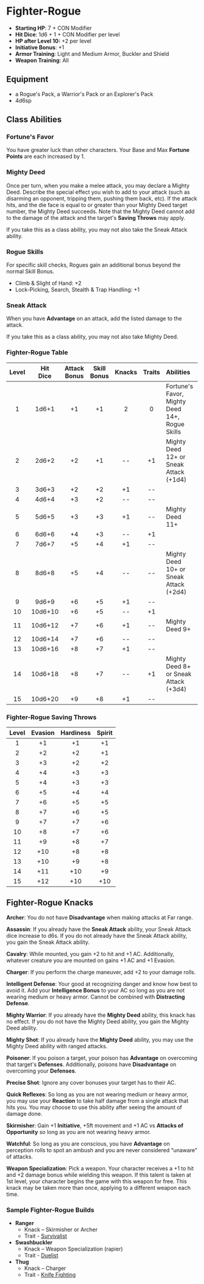 # Fighter-Rogue

- **Starting HP**: 7 + CON Modifier
- **Hit Dice**: 1d6 + 1 + CON Modifier per level
- **HP after Level 10:** +2 per level
- **Initiative Bonus**: +1
- **Armor Training**: Light and Medium Armor, Buckler and Shield
- **Weapon Training**: All

## Equipment
- a Rogue's Pack, a Warrior's Pack or an Explorer's Pack
- 4d6sp

## Class Abilities

### Fortune's Favor
You have greater luck than other characters.  Your Base and Max **Fortune Points** are each increased by 1.

### Mighty Deed
Once per turn, when you make a melee attack, you may declare a Mighty Deed.  Describe the special effect you wish to add to your attack (such as disarming an opponent, tripping them, pushing them back, etc).  If the attack hits, and the die face is equal to or greater than your Mighty Deed target number, the Mighty Deed succeeds.  Note that the Mighty Deed cannot add to the damage of the attack and the target's **Saving Throws** may apply.

If you take this as a class ability, you may not also take the Sneak Attack ability.

### Rogue Skills
For specific skill checks, Rogues gain an additional bonus beyond the normal Skill Bonus.
- Climb & Slight of Hand: +2
- Lock-Picking, Search, Stealth & Trap Handling: +1

### Sneak Attack
When you have **Advantage** on an attack, add the listed damage to the attack.

If you take this as a class ability, you may not also take Mighty Deed.

### Fighter-Rogue Table
| Level | Hit<br/>Dice | Attack<br/>Bonus | Skill<br/>Bonus | Knacks | Traits | Abilities |
|:-----:|:------------:|:----------------:|:---------------:|:------:|:------:|:----------|
|    1  |   1d6+1      |      +1          |      +1         |    2   |    0   | Fortune's Favor, Mighty Deed 14+, Rogue Skills |
|    2  |   2d6+2      |      +2          |      +1         |   --   |   +1   | Mighty Deed 12+ or Sneak Attack (+1d4) |
|    3  |   3d6+3      |      +2          |      +2         |   +1   |   --   |  |
|    4  |   4d6+4      |      +3          |      +2         |   --   |   --   |  |
|    5  |   5d6+5      |      +3          |      +3         |   +1   |   --   | Mighty Deed 11+ |
|    6  |   6d6+6      |      +4          |      +3         |   --   |   +1   |  |
|    7  |   7d6+7      |      +5          |      +4         |   +1   |   --   |  |
|    8  |   8d6+8      |      +5          |      +4         |   --   |   --   | Mighty Deed 10+ or Sneak Attack (+2d4) |
|    9  |   9d6+9      |      +6          |      +5         |   +1   |   --   |  |
|   10  |  10d6+10     |      +6          |      +5         |   --   |   +1   |  |
|   11  |  10d6+12     |      +7          |      +6         |   +1   |   --   | Mighty Deed 9+  |
|   12  |  10d6+14     |      +7          |      +6         |   --   |   --   |  |
|   13  |  10d6+16     |      +8          |      +7         |   +1   |   --   |  |
|   14  |  10d6+18     |      +8          |      +7         |   --   |   +1   | Mighty Deed 8+ or Sneak Attack (+3d4)  |
|   15  |  10d6+20     |      +9          |      +8         |   +1   |   --   |  |

### Fighter-Rogue Saving Throws
| Level | Evasion | Hardiness | Spirit |
|:-----:|:-------:|:---------:|:------:|
|   1   |    +1   |     +1    |   +1   |
|   2   |    +2   |     +2    |   +1   |
|   3   |    +3   |     +2    |   +2   |
|   4   |    +4   |     +3    |   +3   |
|   5   |    +4   |     +3    |   +3   |
|   6   |    +5   |     +4    |   +4   |
|   7   |    +6   |     +5    |   +5   |
|   8   |    +7   |     +6    |   +5   |
|   9   |    +7   |     +7    |   +6   |
|  10   |    +8   |     +7    |   +6   |
|  11   |    +9   |     +8    |   +7   |
|  12   |   +10   |     +8    |   +8   |
|  13   |   +10   |     +9    |   +8   |
|  14   |   +11   |    +10    |   +9   |
|  15   |   +12   |    +10    |  +10   |

## Fighter-Rogue Knacks

**Archer**: You do not have **Disadvantage** when making attacks at Far range.

**Assassin**:  If you already have the **Sneak Attack** ability, your Sneak Attack dice increase to d6s. If you do not already have the Sneak Attack ability, you gain the Sneak Attack ability.

**Cavalry**: While mounted, you gain +2 to hit and +1 AC. Additionally, whatever creature you are mounted on gains +1 AC and +1 Evasion.

**Charger**: If you perform the charge maneuver, add +2 to your damage rolls.

**Intelligent Defense**: Your good at recognizing danger and know how best to avoid it. Add your **Intelligence Bonus** to your AC so long as you are not wearing medium or heavy armor. Cannot be combined with **Distracting Defense**.

**Mighty Warrior**: If you already have the **Mighty Deed** ability, this knack has no effect.  If you do not have the Mighty Deed ability, you gain the Mighty Deed ability.

**Mighty Shot**: If you already have the **Mighty Deed** ability, you may use the Mighty Deed ability with ranged attacks.

**Poisoner**: If you poison a target, your poison has **Advantage** on overcoming that target's **Defenses**.  Additionally, poisons have **Disadvantage** on overcoming your **Defenses**.

**Precise Shot**: Ignore any cover bonuses your target has to their AC.

**Quick Reflexes**: So long as you are not wearing medium or heavy armor, you may use your **Reaction** to take half damage from a single attack that hits you.  You may choose to use this ability after seeing the amount of damage done.

**Skirmisher**: Gain +1 **Initiative**, +5ft movement and +1 AC vs **Attacks of Opportunity** so long as you are not wearing heavy armor.

**Watchful**: So long as you are conscious, you have **Advantage** on perception rolls to spot an ambush and you are never considered “unaware” of attacks.

**Weapon Specialization**:  Pick a weapon. Your character receives a +1 to hit and +2 damage bonus while wielding this weapon. If this talent is taken at 1st level, your character begins the game with this weapon for free. This knack may be taken more than once, applying to a different weapon each time.

### Sample Fighter-Rogue Builds
- **Ranger** 
	- Knack – Skirmisher or Archer
	- Trait - [Survivalist](Traits.md#survivalist)
- **Swashbuckler** 
	- Knack – Weapon Specialization (rapier)
	- Trait - [Duelist](Traits.md#duelist)
- **Thug** 
	- Knack – Charger
	- Trait - [Knife Fighting](Traits.md#knife-fighting)
